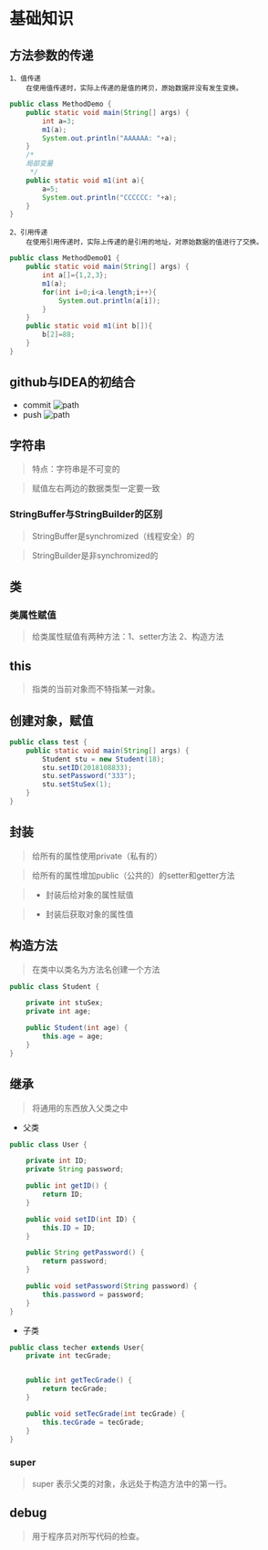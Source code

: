 # 基础知识
## 方法参数的传递
```
1、值传递
    在使用值传递时，实际上传递的是值的拷贝，原始数据并没有发生变换。
```
```java
public class MethodDemo {
    public static void main(String[] args) {
        int a=3;
        m1(a);
        System.out.println("AAAAAA: "+a);
    }
    /*
    局部变量
     */
    public static void m1(int a){
        a=5;
        System.out.println("CCCCCC: "+a);
    }
}
```
```
2、引用传递
    在使用引用传递时，实际上传递的是引用的地址，对原始数据的值进行了交换。
```
```java
public class MethodDemo01 {
    public static void main(String[] args) {
        int a[]={1,2,3};
        m1(a);
        for(int i=0;i<a.length;i++){
            System.out.println(a[i]);
        }
    }
    public static void m1(int b[]){
        b[2]=88;
    }
}
```

## github与IDEA的初结合

 - commit
![path](./1.png)
 - push
![path](./2.png)
## 字符串

> 特点：字符串是不可变的

> 赋值左右两边的数据类型一定要一致

### StringBuffer与StringBuilder的区别

> StringBuffer是synchromized（线程安全）的

> StringBuilder是非synchromized的



## 类

### 类属性赋值
> 给类属性赋值有两种方法：1、setter方法    2、构造方法


## this

> 指类的当前对象而不特指某一对象。


## 创建对象，赋值

```java
public class test {
    public static void main(String[] args) {
        Student stu = new Student(18);
        stu.setID(2018108833);
        stu.setPassword("333");
        stu.setStuSex(1);
    }
}
```



## 封装

>  给所有的属性使用private（私有的）

> 给所有的属性增加public（公共的）的setter和getter方法

> - 封装后给对象的属性赋值

> - 封装后获取对象的属性值


## 构造方法

> 在类中以类名为方法名创建一个方法
```java
public class Student {

    private int stuSex;
    private int age;

    public Student(int age) {
        this.age = age;
    }
}
```


## 继承

> 将通用的东西放入父类之中
- 父类
```java
public class User {

    private int ID;
    private String password;

    public int getID() {
        return ID;
    }

    public void setID(int ID) {
        this.ID = ID;
    }

    public String getPassword() {
        return password;
    }

    public void setPassword(String password) {
        this.password = password;
    }
}

```

- 子类
```java
public class techer extends User{
    private int tecGrade;


    public int getTecGrade() {
        return tecGrade;
    }

    public void setTecGrade(int tecGrade) {
        this.tecGrade = tecGrade;
    }
}

```

### super

> super 表示父类的对象，永远处于构造方法中的第一行。
## debug

> 用于程序员对所写代码的检查。
